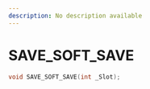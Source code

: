 ```yaml
---
description: No description available 
---
```


# SAVE_SOFT_SAVE

```cpp
void SAVE_SOFT_SAVE(int _Slot);
```